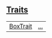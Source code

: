 
[Traits](./core-box-traits.md)
 ---
| | |
|:---|:---|
| [BoxTrait](./core-box-BoxTrait.md) | [...](./core-box-BoxTrait.md) |
